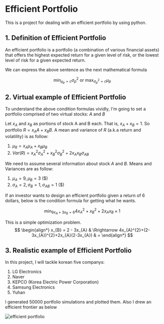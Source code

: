 # Efficient Portfolio

This is a project for dealing with an efficient portfolio by using python.

## 1. Definition of Efficient Portfolio

An efficient portfolio is a portfolio (a combination of various financial assets) that offers the highest expected return for a given level of risk, or the lowest level of risk for a given expected return.

We can express the above sentence as the next mathematical formula

$$
\min_{\mu_{p}=c}\sigma_{p}^{2}\text{ or }\max_{\sigma_{p}^{2}=c}\mu_{p}
$$

## 2. Virtual example of Efficient Portfolio
To understand the above condition formulas vividly, I'm going to set a portfolio comprised of two virtual stocks: $A$ and $B$ 

Let $x_{A}$ and $x_{B}$ as portions of stock A and B each. That is, $x_{A} + x_{B} = 1$. So portfolio $R = x_{A}A + x_{B}B$. 
A mean and variance of $R$ (a.k.a return and volatility) is as follow:
1. $\mu_{R}=x_{A}\mu_{A}+x_{B}\mu_{B}$
2. $Var(R)=x_{A}^{2}\sigma_{A}^{2}+x_{B}^{2}\sigma_{B}^{2}+2x_{A}x_{B}\sigma_{AB}$

We need to assume several information about stock $A$ and $B$. Means and Variances are as follow:

1. $\mu_{A}=9,\mu_{B}=3$ ($)
2. $\sigma_{A}=2,\sigma_{B}=1,\sigma_{AB}=1$ ($)

If an investor wants to design an efficient portfolio given a return of 6 dollars, below is the condition formula for getting what he wants. 

$$
\min_{9x_{A}+3x_{B}=6}4x_{A}^{2}+x_{B}^{2}+2x_{A}x_{B}\times1
$$

This is a simple optimization problem. 
$$
\begin{align*}
x_{B} = 2 - 3x_{A} & \Rrightarrow 4x_{A}^{2}+(2-3x_{A})^{2}+2x_{A}(2-3x_{A})
                   & =
\end{align*}
$$
## 3. Realistic example of Efficient Portfolio

In this project, I will tackle korean five companys: 
1. LG Electronics
2. Naver
3. KEPCO (Korea Electric Power Corporation)
4. Samsung Electronics 
5. Yuhan

I generated 50000 portfolio simulations and plotted them. Also I drew an efficient frontier as below 

![efficient portfolio](https://user-images.githubusercontent.com/90128043/222964721-2f9383e1-a31f-4235-82ef-f788019efe64.jpg)
